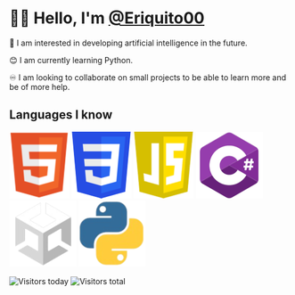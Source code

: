 </head>
<body>
  <h1>🙋‍♂️ Hello, I'm <a href="https://github.com/Eriquito00">@Eriquito00</a></h1>
  <p>💟 I am interested in developing artificial intelligence in the future.</p>
  <p>😊 I am currently learning Python.</p>
  <p>♾️ I am looking to collaborate on small projects to be able to learn more and be of more help.</p>

  <h2>Languages I know</h2>
  <img src="https://raw.githubusercontent.com/Eriquito00/Eriquito00/main/img/html.png" alt="HTML">
  <img src="https://raw.githubusercontent.com/Eriquito00/Eriquito00/main/img/css.png" alt="CSS">
  <img src="https://raw.githubusercontent.com/Eriquito00/Eriquito00/main/img/js.png" alt="JavaScript">
  <img src="https://raw.githubusercontent.com/Eriquito00/Eriquito00/main/img/c-sharp.png" alt="C#">
  <img src="https://raw.githubusercontent.com/Eriquito00/Eriquito00/main/img/unity.png" alt="Unity">
  <img src="https://raw.githubusercontent.com/Eriquito00/Eriquito00/main/img/python.png" alt="Python">

  <p>
    <img src="https://api.visitorbadge.io/api/visitors?path=https%3A%2F%2Fraw.githubusercontent.com%2FEriquito00%2FEriquito00%2Fmain%2Freadme.md&label=Views%20today&countColor=%232ccce4&labelStyle=upper" alt="Visitors today">
    <img src="https://api.visitorbadge.io/api/visitors?path=https%3A%2F%2Fraw.githubusercontent.com%2FEriquito00%2FEriquito00%2Fmain%2Freadme.md&label=Total%20views&countColor=%23f47373&labelStyle=upper" alt="Visitors total">
  </p>
</body>
</html>
